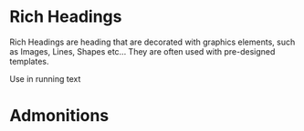 # Rich Headings

Rich Headings are heading that are decorated with graphics elements, such as Images, Lines, Shapes etc...
They are often used with pre-designed templates.

Use in running text


# Admonitions
